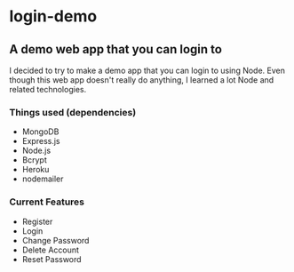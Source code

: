 # login-demo

## A demo web app that you can login to

I decided to try to make a demo app that you can login to using Node. Even though this web app doesn't really do anything, I learned a lot Node and related technologies.

### Things used (dependencies)
- MongoDB
- Express.js
- Node.js
- Bcrypt
- Heroku
- nodemailer

### Current Features
- Register
- Login
- Change Password
- Delete Account
- Reset Password
